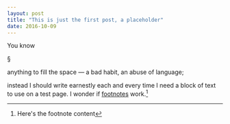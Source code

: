 ```yaml
---
layout: post
title: "This is just the first post, a placeholder"
date: 2016-10-09
---
```


You know

§

anything to fill the space — a bad habit, an abuse of language;

instead I should write earnestly each and every time I need a block of text to use on a test page. I wonder if [footnotes](http://google.com) work.[^1]

[^1]: Here's the footnote content

